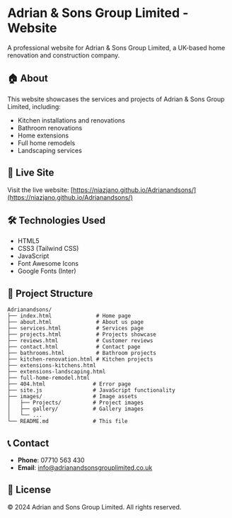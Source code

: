 # Adrian & Sons Group Limited - Website

A professional website for Adrian & Sons Group Limited, a UK-based home renovation and construction company.

## 🏠 About

This website showcases the services and projects of Adrian & Sons Group Limited, including:
- Kitchen installations and renovations
- Bathroom renovations
- Home extensions
- Full home remodels
- Landscaping services

## 🚀 Live Site

Visit the live website: [https://niazjano.github.io/Adrianandsons/](https://niazjano.github.io/Adrianandsons/)

## 🛠️ Technologies Used

- HTML5
- CSS3 (Tailwind CSS)
- JavaScript
- Font Awesome Icons
- Google Fonts (Inter)

## 📁 Project Structure

```
Adrianandsons/
├── index.html              # Home page
├── about.html              # About us page
├── services.html           # Services page
├── projects.html           # Projects showcase
├── reviews.html            # Customer reviews
├── contact.html            # Contact page
├── bathrooms.html          # Bathroom projects
├── kitchen-renovation.html # Kitchen projects
├── extensions-kitchens.html
├── extensions-landscaping.html
├── full-home-remodel.html
├── 404.html               # Error page
├── site.js                # JavaScript functionality
├── images/                # Image assets
│   ├── Projects/          # Project images
│   ├── gallery/           # Gallery images
│   └── ...
└── README.md              # This file
```

## 📞 Contact

- **Phone**: 07710 563 430
- **Email**: info@adrianandsonsgrouplimited.co.uk

## 📄 License

© 2024 Adrian and Sons Group Limited. All rights reserved.
